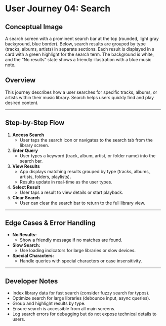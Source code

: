 # User Journey 04: Search

## Conceptual Image
A search screen with a prominent search bar at the top (rounded, light gray background, blue border). Below, search results are grouped by type (tracks, albums, artists) in separate sections. Each result is displayed in a card with a green highlight for the search term. The background is white, and the “No results” state shows a friendly illustration with a blue music note.

## Overview
This journey describes how a user searches for specific tracks, albums, or artists within their music library. Search helps users quickly find and play desired content.

---

## Step-by-Step Flow
1. **Access Search**
   - User taps the search icon or navigates to the search tab from the library screen.
2. **Enter Query**
   - User types a keyword (track, album, artist, or folder name) into the search bar.
3. **View Results**
   - App displays matching results grouped by type (tracks, albums, artists, folders, playlists).
   - Results update in real-time as the user types.
4. **Select Result**
   - User taps a result to view details or start playback.
5. **Clear Search**
   - User can clear the search bar to return to the full library view.

---

## Edge Cases & Error Handling
- **No Results:**
  - Show a friendly message if no matches are found.
- **Slow Search:**
  - Use loading indicators for large libraries or slow devices.
- **Special Characters:**
  - Handle queries with special characters or case insensitivity.

---

## Developer Notes
- Index library data for fast search (consider fuzzy search for typos).
- Optimize search for large libraries (debounce input, async queries).
- Group and highlight results by type.
- Ensure search is accessible from all main screens.
- Log search errors for debugging but do not expose technical details to users. 